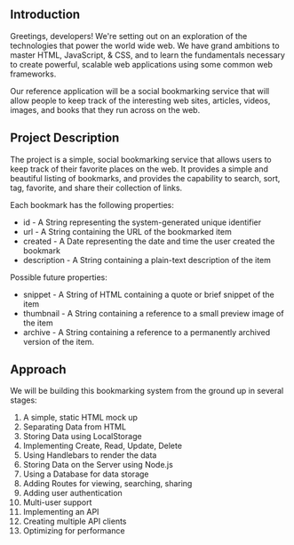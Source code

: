 Introduction
------------

Greetings, developers! We're setting out on an exploration of the technologies that power the world wide web. We have grand ambitions to master HTML, JavaScript, & CSS, and to learn the fundamentals necessary to create powerful, scalable web applications using some common web frameworks.

Our reference application will be a social bookmarking service that will allow people to keep track of the interesting web sites, articles, videos, images, and books that they run across on the web.

<!--TODO: Provide overview and screenshots of the completed application once it's completed -->

Project Description
-------------------
The project is a simple, social bookmarking service that allows users to keep track of their favorite places on the web. It provides a simple and beautiful listing of bookmarks, and provides the capability to search, sort, tag, favorite, and share their collection of links.

Each bookmark has the following properties:

- id - A String representing the system-generated unique identifier
- url - A String containing the URL of the bookmarked item
- created - A Date representing the date and time the user created the bookmark
- description - A String containing a plain-text description of the item

Possible future properties:

- snippet - A String of HTML containing a quote or brief snippet of the item
- thumbnail - A String containing a reference to a small preview image of the item
- archive - A String containing a reference to a permanently archived version of the item.

Approach
--------
We will be building this bookmarking system from the ground up in several stages:

1. A simple, static HTML mock up
2. Separating Data from HTML
3. Storing Data using LocalStorage
4. Implementing Create, Read, Update, Delete
5. Using Handlebars to render the data
6. Storing Data on the Server using Node.js
6. Using a Database for data storage
7. Adding Routes for viewing, searching, sharing
8. Adding user authentication
9. Multi-user support
10. Implementing an API
11. Creating multiple API clients
12. Optimizing for performance

